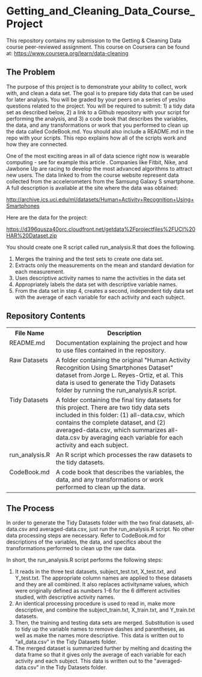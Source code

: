 # Getting_and_Cleaning_Data_Course_Project
This repository contains my submission to the Getting & Cleaning Data course peer-reviewed assignment. This course on Coursera can be found at: https://www.coursera.org/learn/data-cleaning

## The Problem
The purpose of this project is to demonstrate your ability to collect, work with, and clean a data set. The goal is to prepare tidy data that can be used for later analysis. You will be graded by your peers on a series of yes/no questions related to the project. You will be required to submit: 1) a tidy data set as described below, 2) a link to a Github repository with your script for performing the analysis, and 3) a code book that describes the variables, the data, and any transformations or work that you performed to clean up the data called CodeBook.md. You should also include a README.md in the repo with your scripts. This repo explains how all of the scripts work and how they are connected.

One of the most exciting areas in all of data science right now is wearable computing - see for example this article . Companies like Fitbit, Nike, and Jawbone Up are racing to develop the most advanced algorithms to attract new users. The data linked to from the course website represent data collected from the accelerometers from the Samsung Galaxy S smartphone. A full description is available at the site where the data was obtained:

http://archive.ics.uci.edu/ml/datasets/Human+Activity+Recognition+Using+Smartphones

Here are the data for the project:

https://d396qusza40orc.cloudfront.net/getdata%2Fprojectfiles%2FUCI%20HAR%20Dataset.zip

You should create one R script called run_analysis.R that does the following.

1. Merges the training and the test sets to create one data set.
2. Extracts only the measurements on the mean and standard deviation for each measurement.
3. Uses descriptive activity names to name the activities in the data set
4. Appropriately labels the data set with descriptive variable names.
5. From the data set in step 4, creates a second, independent tidy data set with the average of each variable for each activity and each subject.

## Repository Contents
<table>
<tr><th>File Name</th><th>Description</th></tr>
<tr><td valign=top>README.md</td><td>Documentation explaining the project and how to use files contained in the repository.</td></tr>
<tr><td valign=top>Raw Datasets</td><td>A folder containing the original "Human Activity Recognition Using Smartphones Dataset" dataset from Jorge L. Reyes-Ortiz, et al. This data is used to generate the Tidy Datasets folder by running the run_analysis.R script.</td></tr>
<tr><td valign=top>Tidy Datasets</td><td>A folder containing the final tiny datasets for this project. There are two tidy data sets included in this folder: (1) all-data.csv, which contains the complete dataset, and (2) averaged-data.csv, which summarizes all-data.csv by averaging each variable for each activity and each subject.</td></tr>
<tr><td valign=top>run_analysis.R</td><td>An R script which processes the raw datasets to the tidy datasets.</td></tr>
<tr><td valign=top>CodeBook.md</td><td>A code book that describes the variables, the data, and any transformations or work performed to clean up the data.</td></tr>
</table> 

## The Process
In order to generate the Tidy Datasets folder with the two final datasets, all-data.csv and averaged-data.csv, just run the run_analysis.R script. No other data processing steps are necessary. Refer to CodeBook.md for descriptions of the variables, the data, and specifics about the transformations performed to clean up the raw data.

In short, the run_analysis.R script performs the following steps:
1. It reads in the three test datasets, subject_test.txt, X_test.txt, and Y_test.txt. The appropriate column names are applied to these datasets and they are all combined. It also replaces activityname values, which were originally defined as numbers 1-6 for the 6 different activities studied, with descriptive activity names.
2. An identical processing procedure is used to read in, make more descriptive, and combine the subject_train.txt, X_train.txt, and Y_train.txt datasets.
3. Then, the training and testing data sets are merged. Substitution is used to tidy up the variable names to remove dashes and parentheses, as well as make the names more descriptive. This data is written out to "all_data.csv" in the Tidy Datasets folder.
4. The merged dataset is summarized further by melting and dcasting the data frame so that it gives only the average of each variable for each activity and each subject. This data is written out to the "averaged-data.csv" in the Tidy Datasets folder. 
